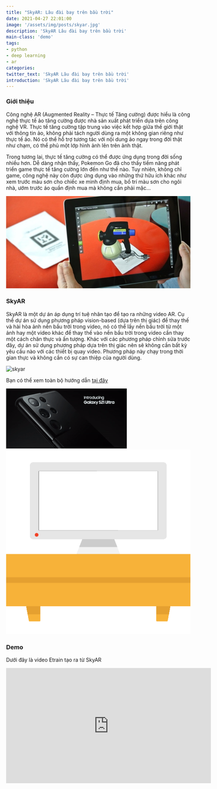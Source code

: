 ```yaml
---
title: "SkyAR: Lâu đài bay trên bầu trời"
date: 2021-04-27 22:01:00
image: '/assets/img/posts/skyar.jpg'
description: 'SkyAR Lâu đài bay trên bầu trời'
main-class: 'demo'
tags:
- python
- deep learning
- ar
categories:
twitter_text: 'SkyAR Lâu đài bay trên bầu trời'
introduction: 'SkyAR Lâu đài bay trên bầu trời'
---
```


### Giới thiệu

Công nghệ AR (Augmented Reality – Thực tế Tăng cường) được hiểu là công nghệ thực tế ảo tăng cường được nhà sản xuất phát triển dựa trên công nghệ VR. Thực tế tăng cường tập trung vào việc kết hợp giữa thế giới thật với thông tin ảo, không phải tách người dùng ra một không gian riêng như thực tế ảo. Nó có thể hỗ trợ tương tác với nội dung ảo ngay trong đời thật như chạm, có thể phủ một lớp hình ảnh lên trên ảnh thật.

Trong tương lai, thực tế tăng cường có thể được ứng dụng trong đời sống nhiều hơn. Dễ dàng nhận thấy, Pokemon Go đã cho thấy tiềm năng phát triển game thực tế tăng cường lớn đến như thế nào. Tuy nhiên, không chỉ game, công nghệ này còn được ứng dụng vào những thứ hữu ích khác như xem trước màu sơn cho chiếc xe mình định mua, bố trí màu sơn cho ngôi nhà, ướm trước áo quần định mua mà không cần phải mặc… 

![ar](/assets/img/posts/ar.jpg)

### SkyAR

SkyAR là một dự án áp dụng trí tuệ nhân tạo để tạo ra những video AR. Cụ thể dự án sử dụng phương pháp vision-based (dựa trên thị giác) để thay thế và hài hòa ảnh nền bầu trời trong video, nó có thể lấy nền bầu trời từ một ảnh hay một video khác để thay thế vào nền bầu trời trong video cần thay một cách chân thực và ấn tượng. Khác với các phương pháp chỉnh sửa trước đây, dự án sử dụng phương pháp dựa trên thị giác nên sẽ không cần bất kỳ yêu cầu nào với các thiết bị quay video. Phương pháp này chạy trong thời gian thực và không cần có sự can thiệp của người dùng.

![skyar](/assets/img/posts/skyar.gif)

Bạn có thể xem toàn bộ hướng dẫn [tại đây](https://jiupinjia.github.io/skyar/)

<div>
<div class="screen-tv">
<a class="image-link" href="https://pwieu.com/click-FQLMKJP1-KHEQCJKZ?bt=25&tl=1&url=https%3A%2F%2Fshopee.vn%2Fp-i.65589552.9806110860"><img src="/assets/img/ads/samsung-galaxy-s21-ultra.gif"></a>
</div>
<img class="cabinet-img" src="/assets/img/cabinet-tv.png">
</div>

### Demo

Dưới đây là video Etrain tạo ra từ SkyAR

<iframe width="560" height="315" src="https://www.youtube.com/embed/G6riYp2DZyA" title="YouTube video player" frameborder="0" allow="accelerometer; autoplay; clipboard-write; encrypted-media; gyroscope; picture-in-picture" allowfullscreen></iframe>


